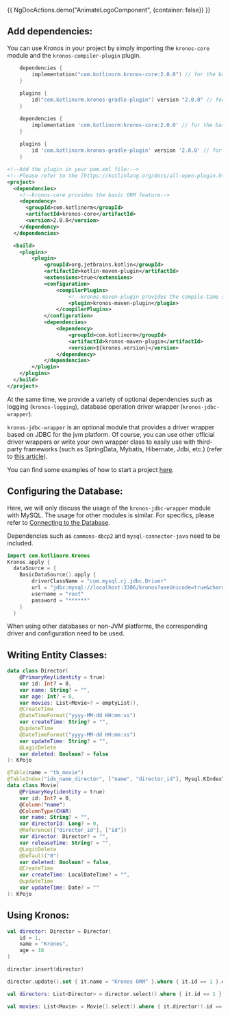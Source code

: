 {{ NgDocActions.demo("AnimateLogoComponent", {container: false}) }}

## Add dependencies:

You can use Kronos in your project by simply importing the `kronos-core` module and the `kronos-compiler-plugin` plugin.

```kotlin group="import" name="gradle(kts)" icon="gradlekts"
    dependencies {
        implementation("com.kotlinorm.kronos-core:2.0.0") // for the basic ORM feature
    }
    
    plugins {
        id("com.kotlinorm.kronos-gradle-plugin") version "2.0.0" // for the compile-time support
    }
```

```groovy group="import" name="gradle(groovy)" icon="gradle"
    dependencies {
        implementation 'com.kotlinorm:kronos-core:2.0.0' // for the basic ORM feature
    }
    
    plugins {
        id 'com.kotlinorm.kronos-gradle-plugin' version '2.0.0' // for the compile-time support
    }
```

```xml group="import" name="maven" icon="maven"
<!--Add the plugin in your pom.xml file:-->
<!--Please refer to the [https://kotlinlang.org/docs/all-open-plugin.html#maven] for the detailed information.-->
<project>
  <dependencies>
    <!--kronos-core provides the basic ORM feature-->
    <dependency>
      <groupId>com.kotlinorm</groupId>
      <artifactId>kronos-core</artifactId>
      <version>2.0.0</version>
    </dependency>
  </dependencies>

  <build>
    <plugins>
        <plugin>
            <groupId>org.jetbrains.kotlin</groupId>
            <artifactId>kotlin-maven-plugin</artifactId>
            <extensions>true</extensions>
            <configuration>
                <compilerPlugins>
                    <!--kronos-maven-plugin provides the compile-time support-->
                    <plugin>kronos-maven-plugin</plugin>
                </compilerPlugins>
            </configuration>
            <dependencies>
                <dependency>
                    <groupId>com.kotlinorm</groupId>
                    <artifactId>kronos-maven-plugin</artifactId>
                    <version>${kronos.version}</version>
                </dependency>
            </dependencies>
        </plugin>
    </plugins>
  </build>
</project>
```

At the same time, we provide a variety of optional dependencies such as logging (`kronos-logging`), database operation driver wrapper (`kronos-jdbc-wrapper`).

`kronos-jdbc-wrapper` is an optional module that provides a driver wrapper based on JDBC for the jvm platform. Of course, you can use other official driver wrappers or write your own wrapper class to easily use with third-party frameworks (such as SpringData, Mybatis, Hibernate, Jdbi, etc.) (refer to [this article](/documentation/en/plugin/datasource-wrapper-and-third-part-framework)).

You can find some examples of how to start a project [here](https://github.com/Kronos-orm?tab=repositories).

## Configuring the Database:

Here, we will only discuss the usage of the `kronos-jdbc-wrapper` module with MySQL. The usage for other modules is similar. For specifics, please refer to [Connecting to the Database](/documentation/en/database/connect-to-db).

Dependencies such as `commons-dbcp2` and `mysql-connector-java` need to be included.

```kotlin group="KronosConfig" name="KronosConfig.kt"
import com.kotlinorm.Kronos
Kronos.apply {
  dataSource = {
    BasicDataSource().apply {
        driverClassName = "com.mysql.cj.jdbc.Driver"
        url = "jdbc:mysql://localhost:3306/kronos?useUnicode=true&characterEncoding=utf-8&useSSL=false&serverTimezone=UTC"
        username = "root"
        password = "******"
    }
  }
```
When using other databases or non-JVM platforms, the corresponding driver and configuration need to be used.

## Writing Entity Classes:

```kotlin group="KPojo" name="Director.kt"
data class Director(
    @PrimaryKey(identity = true)
    var id: Int? = 0,
    var name: String? = "",
    var age: Int? = 0,
    var movies: List<Movie>? = emptyList(),
    @CreateTime
    @DateTimeFormat("yyyy-MM-dd HH:mm:ss")
    var createTime: String? = "",
    @updateTime
    @DateTimeFormat("yyyy-MM-dd HH:mm:ss")
    var updateTime: String? = "",
    @LogicDelete
    var deleted: Boolean? = false
): KPojo
```

```kotlin group="KPojo" name="Movie.kt"
@Table(name = "tb_movie")
@TableIndex("idx_name_director", ["name", "director_id"], Mysql.KIndexType.UNIQUE, Mysql.KIndexMethod.BTREE)
data class Movie(
    @PrimaryKey(identity = true)
    var id: Int? = 0,
    @Column("name")
    @ColumnType(CHAR)
    var name: String? = "",
    var directorId: Long? = 0,
    @Reference(["director_id"], ["id"])
    var director: Director? = "",
    var releaseTime: String? = "",
    @LogicDelete
    @Default("0")
    var deleted: Boolean? = false,
    @CreateTime
    var createTime: LocalDateTime? = "",
    @updateTime
    var updateTime: Date? = ""
): KPojo
```

## Using Kronos:

```kotlin group="Kronos" name="Kronos.kt"
val director: Director = Director(
    id = 1,
    name = "Kronos",
    age = 18
)

director.insert(director)

director.update().set { it.name = "Kronos ORM" }.where { it.id == 1 }.execute()

val directors: List<Director> = director.select().where { it.id == 1 }.queryList()

val movies: List<Movie> = Movie().select().where { it.director!!.id == director.id.value }.queryList()
```

